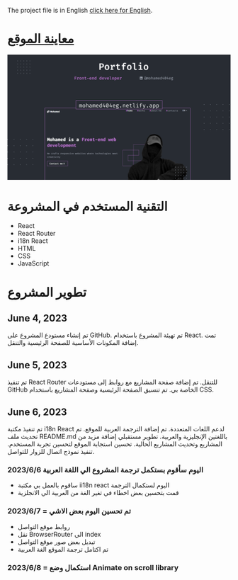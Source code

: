 The project file is in English [click here for English](https://github.com/mohamed404eg/portfolioreact).

# [ معاينة الموقع ](https://mohamed404eg.netlify.app/)
[![Thumbnail](./public/Display%20pictures/Thumbnail.png)](https://mohamed404eg.netlify.app/)
# التقنية المستخدم في المشروعة

- React
- React Router
- i18n React
- HTML
- CSS
- JavaScript

# تطوير المشروع

## June 4, 2023

تم إنشاء مستودع المشروع على GitHub.
تم تهيئة المشروع باستخدام React.
تمت إضافة المكونات الأساسية للصفحة الرئيسية والتنقل.

## June 5, 2023

تم تنفيذ React Router للتنقل.
تم إضافة صفحة المشاريع مع روابط إلى مستودعات GitHub الخاصة بي.
تم تنسيق الصفحة الرئيسية وصفحة المشاريع باستخدام CSS.

## June 6, 2023

تم تنفيذ مكتبة i18n React لدعم اللغات المتعددة.
تم إضافة الترجمة العربية للموقع.
تم تحديث ملف README.md باللغتين الإنجليزية والعربية.
تطوير مستقبلي
إضافة مزيد من المشاريع وتحديث المشاريع الحالية.
تحسين استجابة الموقع لتحسين تجربة المستخدم.
تنفيذ نموذج اتصال للزوار للتواصل.

### اليوم سأقوم بستكمل ترجمة المشروع الي اللغة العربية 2023/6/6

- ساقوم بالعمل بي مكتبة ii18n react اليوم لستكمال الترجمة
- قمت بتحسين بعض اخطاء في تغير الغة من العربية الي الانجلزية

### 2023/6/7 = تم تحسين اليوم بعض الاشي

- روابط موقع التواصل
- نقل BrowserRouter الي index
- تبديل بعض صور موقع التواصل
- تم اكتامل ترجمة الموقع الغة العربية

### 2023/6/8 = استكمال وضع Animate on scroll library
